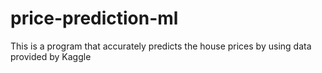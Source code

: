 # price-prediction-ml
This is a program that accurately predicts the house prices by using data provided by Kaggle
